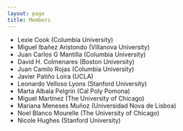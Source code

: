 ```yaml
---
layout: page
title: Members
---
```


- Lexie Cook (Columbia University)
- Miguel Ibañez Aristondo (Villanova University)
- Juan Carlos G Mantilla (Columbia University)
- David H. Colmenares (Boston University)
- Juan Camilo Rojas (Columbia University)
- Javier Patiño Loira (UCLA)
- Leonardo Velloso Lyons (Stanford University)
- Marta Albala Pelgrin (Cal Poly Pomona) 
- Miguel Martínez (The University of Chicago) 
- Mariana Meneses Muñoz (Universidad Nova de Lisboa)
- Noel Blanco Mourelle (The University of Chicago)
- Nicole Hughes (Stanford University) 
